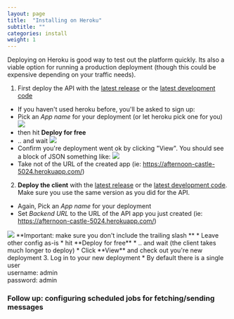 ```yaml
---
layout: page
title:  "Installing on Heroku"
subtitle: ""
categories: install
weight: 1
---
```


Deploying on Heroku is good way to test out the platform quickly. Its also a viable option for running a production deployment (though this could be expensive depending on your traffic needs).

1. First deploy the API with the [latest release](https://heroku.com/deploy?template=https://github.com/ushahidi/platform/tree/release) or the [latest development code](https://heroku.com/deploy?template=https://github.com/ushahidi/platform/tree/master)
  * If you haven't used heroku before, you'll be asked to sign up:
  * Pick an *App name* for your deployment (or let heroku pick one for you)
	<img src="https://www.dropbox.com/s/hukiitu167o49je/Screenshot%202015-08-10%2011.58.48.png?dl=1" />
  * then hit **Deploy for free**
  * .. and wait <img src="https://www.dropbox.com/s/55bsfgs3ltdl0ce/Screenshot%202015-08-10%2012.03.19.png?dl=1" />
  * Confirm you're deployment went ok by clicking "View". You should see a block of JSON something like: <img src="https://www.dropbox.com/s/clfm4tk5ebsusel/Screenshot%202015-08-10%2012.04.01.png?dl=1" />
  * Take not of the URL of the created app (ie: https://afternoon-castle-5024.herokuapp.com/)
2. **Deploy the client** with the [latest release](https://heroku.com/deploy?template=https://github.com/ushahidi/platform-client/tree/release) or the [latest development code](https://heroku.com/deploy?template=https://github.com/ushahidi/platform-client/tree/master).<br />Make sure you use the same version as you did for the API.
  * Again, Pick an *App name* for your deployment
  * Set *Backend URL* to the URL of the API app you just created (ie: https://afternoon-castle-5024.herokuapp.com/)
  <img src="https://www.dropbox.com/s/str18yzvur7xj06/Screenshot%202015-08-10%2012.09.15.png?dl=1" />
    **Important: make sure you don't include the trailing slash **
  * Leave other config as-is
  * hit **Deploy for free**
  * .. and wait (the client takes much longer to deploy)
  * Click **View** and check out you're new deployment
3. Log in to your new deployment
  * By default there is a single user<br />
  	username: admin<br />
  	password: admin

### Follow up: configuring scheduled jobs for fetching/sending messages
